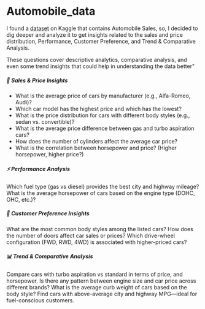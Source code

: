 # Automobile_data
I found a [dataset](https://www.kaggle.com/datasets/sumaya23abdul/automobile-database) on Kaggle that contains Automobile Sales, so, I decided to dig deeper and analyze it to get insights related to the sales and price distribution, Performance, Customer Preference, and Trend & Comparative Analysis.

These questions cover descriptive analytics, comparative analysis, and even some trend insights that could help in understanding the data better"

##### 🚗 Sales & Price Insights
- What is the average price of cars by manufacturer (e.g., Alfa-Romeo, Audi)? 
- Which car model has the highest price and which has the lowest? 
- What is the price distribution for cars with different body styles (e.g., sedan vs. convertible)? 
- What is the average price difference between gas and turbo aspiration cars? 
- How does the number of cylinders affect the average car price? 
- What is the correlation between horsepower and price? (Higher horsepower, higher price?) 


##### ⚡ Performance Analysis
Which fuel type (gas vs diesel) provides the best city and highway mileage? 
What is the average horsepower of cars based on the engine type (DOHC, OHC, etc.)? 

##### 🚙 Customer Preference Insights
What are the most common body styles among the listed cars? 
How does the number of doors affect car sales or prices? 
Which drive-wheel configuration (FWD, RWD, 4WD) is associated with higher-priced cars? 

##### 📊 Trend & Comparative Analysis
Compare cars with turbo aspiration vs standard in terms of price, and horsepower. 
Is there any pattern between engine size and car price across different brands? 
What is the average curb weight of cars based on the body style? 
Find cars with above-average city and highway MPG—ideal for fuel-conscious customers. 



